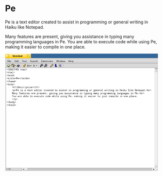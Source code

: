 Pe
==

Pe is a text editor created to assist in programming or general writing in Haiku like Notepad.

Many features are present, giving you assistance in typing many programming languages in Pe. 
You are able to execute code while using Pe, making it easier to compile in one place. 

![Screenshot of Pe with HTML code](https://raw.githubusercontent.com/Nova281/MyFiles/master/Screenshot%20(18).png)

